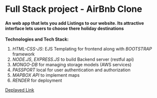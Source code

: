 <h1>Full Stack project - AirBnb Clone</h1>
<h4>An web app that lets you add Listings to our website. Its attractive interface lets users to choose there holiday destinations</h4>
<p><b>Technologies and Tech Stack:</b></p>
<ol>
  <li><em>HTML-CSS-JS</em>: EJS Templating for frontend along with <em>BOOTSTRAP</em> framework</li>
  <li><em>NODE.JS</em>, <em>EXPRESS.JS</em> to build Backend server (restful api)</li>
  <li><em>MONGO-DB</em> for managing storage models (AWS services)</li>
  <li><em>PASSPORT</em> local for user authentication and authorization</li>
  <li><em>MAPBOX API</em> to implement maps</li>
  <li><em>RENDER</em> for deployment</li>
</ol>

<a href="https://airbnbclone-1sgs.onrender.com/listings">Deplayed Link</a>
